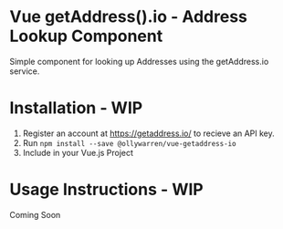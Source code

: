 # Vue getAddress().io - Address Lookup Component
Simple component for looking up Addresses using the getAddress.io service.

# Installation - WIP

1. Register an account at https://getaddress.io/ to recieve an API key.
2. Run ```npm install --save @ollywarren/vue-getaddress-io```
3. Include in your Vue.js Project

# Usage Instructions - WIP
Coming Soon